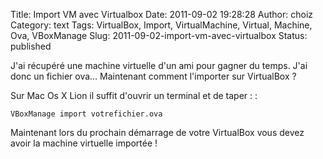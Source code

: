 Title: Import VM avec Virtualbox
Date: 2011-09-02 19:28:28
Author: choiz
Category: text
Tags: VirtualBox, Import, VirtualMachine, Virtual, Machine, Ova, VBoxManage
Slug: 2011-09-02-import-vm-avec-virtualbox
Status: published

J'ai récupéré une machine virtuelle d'un ami pour gagner du temps. J'ai
donc un fichier ova… Maintenant comment l'importer sur VirtualBox ?

Sur Mac Os X Lion il suffit d'ouvrir un terminal et de taper : :

    VBoxManage import votrefichier.ova

Maintenant lors du prochain démarrage de votre VirtualBox vous devez
avoir la machine virtuelle importée !
